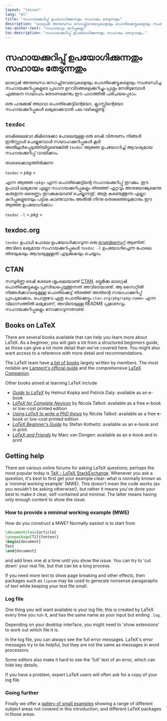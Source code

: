 ```yaml
---
layout: "lesson"
lang: "ml"
title: "സഹായക്കുറിപ്പു് ഉപഗോഗിക്കുന്നതും സഹായം തേടുന്നതും"
description: "ലാറ്റെൿ അനുബന്ധ സോഫ്റ്റ്‌വെയറുകളെയും പൊതിക്കെട്ടുകളെയും സംബന്ധിച്ച സഹായക്കുറിപ്പുകളുടെ പ്രധാന ഉറവിടങ്ങളെക്കുറിച്ചും പ്രശ്നം നേരിടുമ്പോൾ എങ്ങനെ സയാഹം തേടണമെന്നും ഈ പാഠത്തിൽ പരിചയപ്പെടാം."
toc-anchor-text: "സഹായവും കുറിപ്പുകളും"
toc-description: "സഹായക്കുറിപ്പു് ഉപയോഗിക്കുന്നതും സഹായം തേടുന്നതും."
---
```


# സഹായക്കുറിപ്പു് ഉപയോഗിക്കുന്നതും സഹായം തേടുന്നതും

<span
  class="summary">ലാറ്റെൿ അനുബന്ധ സോഫ്റ്റ്‌വെയറുകളെയും പൊതിക്കെട്ടുകളെയും സംബന്ധിച്ച സഹായക്കുറിപ്പുകളുടെ പ്രധാന ഉറവിടങ്ങളെക്കുറിച്ചും പ്രശ്നം നേരിടുമ്പോൾ എങ്ങനെ സയാഹം തേടണമെന്നും ഈ പാഠത്തിൽ പരിചയപ്പെടാം.</span>
  
ഒരു പാക്കേജ് അഥവാ പൊതിക്കെട്ടിന്റെയോ, ക്ലാസ്സിന്റെയോ സഹായക്കുറിപ്പുകൾ ലഭ്യമാക്കുവാൻ പല വഴികളുണ്ടു്.


## `texdoc`

ടെൿലൈവോ മിൿടെക്കോ പോലെയുള്ള ഒരു ടെൿ വിതരണം നിങ്ങൾ ഇന്‍സ്റ്റാൾ ചെയ്യുമ്പോൾ സയാഹക്കുറിപ്പുകൾ
കൂടി അതിലുള്‍പ്പെടുത്തിയിട്ടുണ്ടെങ്കിൽ `texdoc` ആജ്ഞ ഉപയോഗിച്ച് ആവശ്യമായ സഹായക്കുറിപ്പ് വായിക്കാം.

താഴെക്കൊടുത്തിരിക്കുന്ന

`texdoc` < _pkg_ >

എന്ന ആജ്ഞ `<pkg>` എന്ന പൊതിക്കെട്ടിന്റെ സഹായക്കുറിപ്പു് തുറക്കും. ഈ ഉപാധി ലഭ്യമായ എല്ലാ സഹായക്കുറിപ്പുകളും
തിരഞ്ഞ് ഏറ്റവും അനുയോജ്യമെന്നു കരുതുന്ന ഒരെണ്ണം തുറക്കുകയാണു് ചെയ്യുന്നതു്. അതു കണ്ടെത്തുന്ന എല്ലാ കുറിപ്പുകളുടെയും
പട്ടിക കാണുവാനും അതിൽ നിന്നു തെരഞ്ഞെടുക്കാനും ഈ ആജ്ഞ ഉപയോഗിക്കാം:

`texdoc -l` < _pkg_ >

## texdoc.org

`texdoc` ഉപാധി പോലെ ഉപയോഗിക്കാവുന്ന ഒരു [വെബ്സൈറ്റ്](https://texdoc.org/) ആണിത്. അവിടെ ലഭ്യമായ
സഹായക്കുറിപ്പുകൾ `texdoc -l` ഉപയോഗിച്ചെന്ന പോലെ തിരയുകയും ആവശ്യമുള്ളത് എടുക്കുകയും ചെയ്യാം.

## CTAN

സമ്പൂര്‍ണ്ണ ടെൿ ശേഖര ശൃംഖലയാണു് [CTAN](https://www.ctan.org). ഒട്ടുമീക്ക ലാറ്റെൿ പൊതിക്കെട്ടുകളും
പ്രസിദ്ധപ്പെടുത്തുന്നത് അവിടെയാണു്. ആ സൈറ്റിൽ നിങ്ങള്‍ക്കാവശ്യമുള്ള പൊതിക്കെട്ട് തിരഞ്ഞ് അതിന്റെ സയാഹക്കുറിപ്പ്
പ്രാപ്യമാക്കാം. പൊതുവേ ഏതു പൊതിക്കെട്ടും `ctan.org/pkg/<pkg-name>` എന്ന വിലാസത്തിൽ ലഭ്യമാണ്,
അവിടെയുള്ള  README പ്രമാണവും സഹായക്കുറിപ്പുകളും നോക്കാവുന്നതാണു്.


## Books on LaTeX

There are several books available that can help you learn more about LaTeX.
As a beginner, you will gain a lot from a structured beginners guide, as
those can give a lot more detail than we've covered here. You might also
want access to a reference with more detail and recommendations.

The LaTeX team have [a list of books](https://www.latex-project.org/help/books/)
largely written by members. The most notable are [Lamport's official
guide](https://www.informit.com/store/latex-a-document-preparation-system-9780201529838)
and the comprehensive
[LaTeX Companion](https://www.informit.com/store/latex-companion-9780201362992).

Other books aimed at learning LaTeX include

- [_Guide to
  LaTeX_](https://www.informit.com/store/guide-to-latex-9780132651714) by Helmut
  Kopka and Patrick Daly: available as an e-book
- [_LaTeX for Complete Novices_](https://www.dickimaw-books.com/latex/novices/) by
  Nicola Talbot: available as a free e-book or low-cost printed edition
- [_Using LaTeX to write a PhD
  thesis_](https://www.dickimaw-books.com/latex/thesis/) by
  Nicola Talbot: available as a free e-book or low-cost printed edition
- [_LaTeX Beginner's Guide_](https://www.packtpub.com/gb/hardware-and-creative/latex-beginners-guide)
  by Stefan Kottwitz: available as an e-book and in print
- [_LaTeX and Friends_](https://www.springer.com/gp/book/9783642238154) by
  Marc van Dongen: available as an e-book and in print

## Getting help

There are various online forums for asking LaTeX questions; perhaps the most
popular today is [TeX - LaTeX StackExchange](https://tex.stackexchange.com).
Whenever you ask a question, it's best to first get your example clear: what is
normally known as a 'minimal working example' (MWE). This doesn't mean the code
works (as you wouldn't be asking otherwise!), but rather it means you've done
your best to make it clear, self-contained and minimal. The latter means
having only enough content to show the issue.

### How to provide a minimal working example (MWE)

How do you construct a MWE? Normally easiest is to start from

```latex
\documentclass{article}
\usepackage[T1]{fontenc}
\begin{document}
Text
\end{document}
```

and add lines one at a time until you show the issue. You can try to
'cut down' your real file, but that can be a long process.

<p 
  class="hint">If you need more text to show page breaking and other effects, then packages such as <code>lipsum</code> may be used to generate nonsense paragaraphs of text while keeping your test file small.</p>


### Log file

One thing you will want available is your log file; this is created by LaTeX
every time you run it, and has the same name as your input but ending `.log`.

<p 
  class="hint">Depending on your desktop interface, you might need to 'show extensions' to work out which file it is.</p>

In the log file, you can always see the full error messages. LaTeX's error messages try to be helpful, but they are not the same as messages in word processors.

<p 
  class="hint">Some editors also make it hard to see the 'full' text of an error, which can hide key details.</p>

If you have a problem, expert LaTeX users will often ask for a copy of your log file.

### Going further

Finally we offer a [gallery of small examples](./extra-01) showing a range of different subject areas not covered in this introduction, and different LaTeX packages in those areas.
